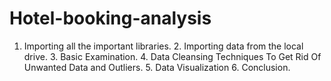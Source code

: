 # Hotel-booking-analysis
1. Importing all the important libraries.  2. Importing data from the local drive.  3. Basic Examination.  4. Data Cleansing Techniques To Get Rid Of Unwanted Data and Outliers. 5. Data Visualization 6. Conclusion.
